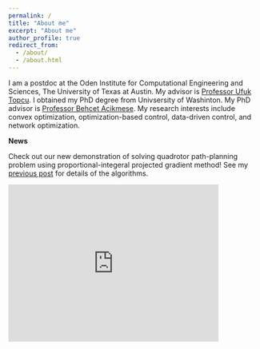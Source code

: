 ```yaml
---
permalink: /
title: "About me"
excerpt: "About me"
author_profile: true
redirect_from: 
  - /about/
  - /about.html
---
```


I am a postdoc at the Oden Institute for Computational Engineering and Sciences, The University of Texas at Austin. My advisor is [Professor Ufuk Topcu](https://www.ae.utexas.edu/people/faculty/faculty-directory/topcu). I obtained my PhD degree from Univsersity of Washinton. My PhD advisor is [Professor Behcet Acikmese](https://www.aa.washington.edu/facultyfinder/behcet-acikmese). My research interests include convex optimization, optimization-based control, data-driven control, and network optimization.

**News**

Check out our new demonstration of solving quadrotor path-planning problem using proportional-integeral projected gradient method! See my [previous post](https://yueyu19.github.io/posts/2012/08/pipg/) for details of the algorithms.  

<iframe width="420" height="315" src="https://youtu.be/jieRSmQwHTU" frameborder="0"> </iframe>

